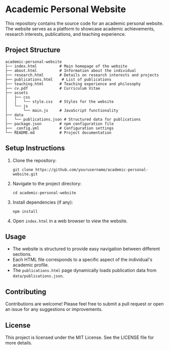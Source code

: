 # Academic Personal Website

This repository contains the source code for an academic personal website. The website serves as a platform to showcase academic achievements, research interests, publications, and teaching experience.

## Project Structure

```
academic-personal-website
├── index.html          # Main homepage of the website
├── about.html          # Information about the individual
├── research.html       # Details on research interests and projects
├── publications.html    # List of publications
├── teaching.html       # Teaching experience and philosophy
├── cv.pdf              # Curriculum Vitae
├── assets
│   ├── css
│   │   └── style.css   # Styles for the website
│   └── js
│       └── main.js     # JavaScript functionality
├── data
│   └── publications.json # Structured data for publications
├── package.json        # npm configuration file
├── _config.yml         # Configuration settings
└── README.md           # Project documentation
```

## Setup Instructions

1. Clone the repository:
   ```
   git clone https://github.com/yourusername/academic-personal-website.git
   ```

2. Navigate to the project directory:
   ```
   cd academic-personal-website
   ```

3. Install dependencies (if any):
   ```
   npm install
   ```

4. Open `index.html` in a web browser to view the website.

## Usage

- The website is structured to provide easy navigation between different sections.
- Each HTML file corresponds to a specific aspect of the individual's academic profile.
- The `publications.html` page dynamically loads publication data from `data/publications.json`.

## Contributing

Contributions are welcome! Please feel free to submit a pull request or open an issue for any suggestions or improvements.

## License

This project is licensed under the MIT License. See the LICENSE file for more details.
